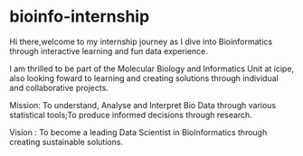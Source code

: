 # bioinfo-internship
Hi there,welcome to my internship journey as I dive into Bioinformatics through interactive learning and fun data experience. 

I am thrilled to be part of the Molecular Biology and Informatics Unit at icipe, also looking foward to learning and creating solutions through individual and collaborative projects.


Mission: To understand, Analyse and Interpret Bio Data through various statistical tools;To produce informed decisions through research.

Vision : To become a leading Data Scientist in BioInformatics through creating sustainable solutions.
